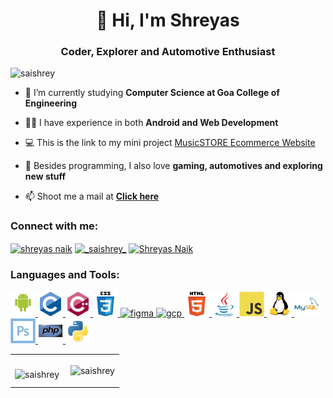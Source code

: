 <h1 align="center">👋 Hi, I'm Shreyas </h1>
<h3 align="center">Coder, Explorer and Automotive Enthusiast</h3>

<p align="left"> <img src="https://komarev.com/ghpvc/?username=saishrey&label=Profile%20views&color=0e75b6&style=flat" alt="saishrey" /> </p>

- 🏫 I’m currently studying **Computer Science at Goa College of Engineering**

- 🤹🏽 I have experience in both **Android and Web Development**

- 💻 This is the link to my mini project [MusicSTORE Ecommerce Website](https://github.com/Saishrey/MusicSTORE-Ecommerce-Website)

- 💬 Besides programming, I also love **gaming, automotives and exploring new stuff**

- 📫 Shoot me a mail at **<a href="mailto:naiksp16@gmail.com">Click here</a>**

<h3 align="left">Connect with me:</h3>
<p align="left">
<a href="https://www.linkedin.com/in/shreyas-naik-cs/" target="_blank"><img align="center" src="https://raw.githubusercontent.com/rahuldkjain/github-profile-readme-generator/master/src/images/icons/Social/linked-in-alt.svg" alt="shreyas naik" height="30" width="40" /></a>
<a href="https://instagram.com/_saishrey_" target="_blank"><img align="center" src="https://raw.githubusercontent.com/rahuldkjain/github-profile-readme-generator/master/src/images/icons/Social/instagram.svg" alt="_saishrey_" height="30" width="40" /></a>  
<a href="https://www.sololearn.com/profile/8866787" target="_blank"><img align="center" src="https://github.com/Saishrey/SVG/blob/main/sololearn-2.svg" alt="Shreyas Naik" height="30" width="40" /></a>
</p>

<h3 align="left">Languages and Tools:</h3>
<p align="left"> <a href="https://developer.android.com" target="_blank" rel="noreferrer"> <img src="https://raw.githubusercontent.com/devicons/devicon/master/icons/android/android-original-wordmark.svg" alt="android" width="40" height="40"/> </a> <a href="https://www.cprogramming.com/" target="_blank" rel="noreferrer"> <img src="https://raw.githubusercontent.com/devicons/devicon/master/icons/c/c-original.svg" alt="c" width="40" height="40"/> </a> <a href="https://www.w3schools.com/cpp/" target="_blank" rel="noreferrer"> <img src="https://raw.githubusercontent.com/devicons/devicon/master/icons/cplusplus/cplusplus-original.svg" alt="cplusplus" width="40" height="40"/> </a> <a href="https://www.w3schools.com/css/" target="_blank" rel="noreferrer"> <img src="https://raw.githubusercontent.com/devicons/devicon/master/icons/css3/css3-original-wordmark.svg" alt="css3" width="40" height="40"/> </a> <a href="https://www.figma.com/" target="_blank" rel="noreferrer"> <img src="https://www.vectorlogo.zone/logos/figma/figma-icon.svg" alt="figma" width="40" height="40"/> </a> <a href="https://cloud.google.com" target="_blank" rel="noreferrer"> <img src="https://www.vectorlogo.zone/logos/google_cloud/google_cloud-icon.svg" alt="gcp" width="40" height="40"/> </a> <a href="https://www.w3.org/html/" target="_blank" rel="noreferrer"> <img src="https://raw.githubusercontent.com/devicons/devicon/master/icons/html5/html5-original-wordmark.svg" alt="html5" width="40" height="40"/> </a> <a href="https://www.java.com" target="_blank" rel="noreferrer"> <img src="https://raw.githubusercontent.com/devicons/devicon/master/icons/java/java-original.svg" alt="java" width="40" height="40"/> </a> <a href="https://developer.mozilla.org/en-US/docs/Web/JavaScript" target="_blank" rel="noreferrer"> <img src="https://raw.githubusercontent.com/devicons/devicon/master/icons/javascript/javascript-original.svg" alt="javascript" width="40" height="40"/> </a> <a href="https://www.linux.org/" target="_blank" rel="noreferrer"> <img src="https://raw.githubusercontent.com/devicons/devicon/master/icons/linux/linux-original.svg" alt="linux" width="40" height="40"/> </a> <a href="https://www.mysql.com/" target="_blank" rel="noreferrer"> <img src="https://raw.githubusercontent.com/devicons/devicon/master/icons/mysql/mysql-original-wordmark.svg" alt="mysql" width="40" height="40"/> </a> <a href="https://www.photoshop.com/en" target="_blank" rel="noreferrer"> <img src="https://raw.githubusercontent.com/devicons/devicon/master/icons/photoshop/photoshop-line.svg" alt="photoshop" width="40" height="40"/> </a> <a href="https://www.php.net" target="_blank" rel="noreferrer"> <img src="https://raw.githubusercontent.com/devicons/devicon/master/icons/php/php-original.svg" alt="php" width="40" height="40"/> </a> <a href="https://www.python.org" target="_blank" rel="noreferrer"> <img src="https://raw.githubusercontent.com/devicons/devicon/master/icons/python/python-original.svg" alt="python" width="40" height="40"/> </a> </p>


<table>
  <tr>
    <td>
      <p><img align="left" src="https://github-readme-stats.vercel.app/api/top-langs?username=saishrey&show_icons=true&locale=en&layout=compact&theme=tokyonight" alt="saishrey" /></p>
    </td>
    <td>
      <p>&nbsp;<img align="center" src="https://github-readme-stats.vercel.app/api?username=saishrey&show_icons=true&locale=en&theme=tokyonight" alt="saishrey" /></p>
    </td>
  </tr>
</table>
